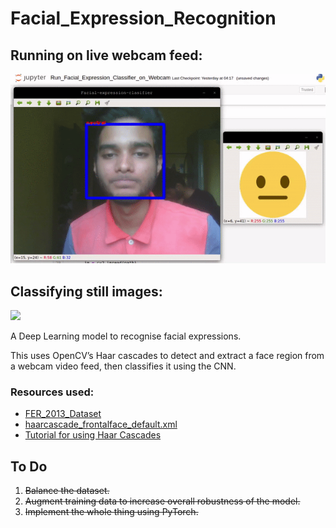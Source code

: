 # Facial_Expression_Recognition



## Running on live webcam feed:
![](webcam-sample.gif)

## Classifying still images:
<img src="https://github.com/Mainakdeb/Facial_Expression_Recognition-/blob/master/Screenshots/PyTorch_Predictions.png" width="510">



A Deep Learning model to recognise facial expressions.

This uses OpenCV’s Haar cascades to detect and extract
a face region from a webcam video feed, then classifies
it using the CNN.

### Resources used:
* [FER_2013_Dataset](https://www.kaggle.com/c/challenges-in-representation-learning-facial-expression-recognition-challenge/data)
* [haarcascade_frontalface_default.xml](https://github.com/opencv/opencv/blob/master/data/haarcascades/haarcascade_frontalface_default.xml)
* [Tutorial for using Haar Cascades](https://www.youtube.com/watch?v=88HdqNDQsEk)


## To Do
1. ~~Balance the dataset.~~
2. ~~Augment training data to increase overall robustness of the model.~~
3. ~~Implement the whole thing using PyTorch.~~
